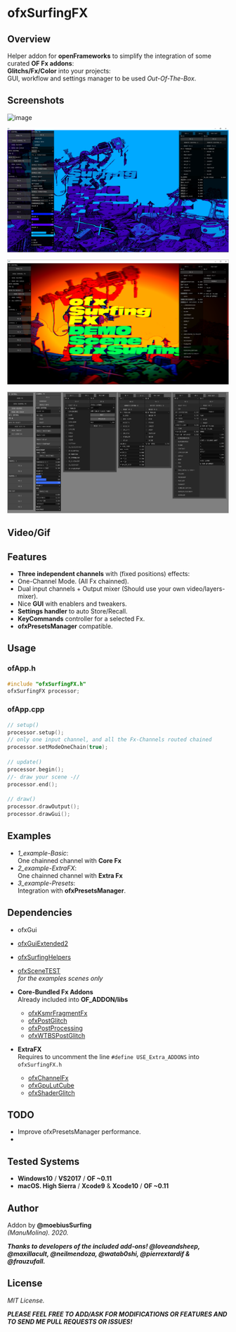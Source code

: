 # ofxSurfingFX 

## Overview
Helper addon for **openFrameworks** to simplify the integration of some curated **OF Fx addons**:  
**Glitchs/Fx/Color** into your projects:  
GUI, workflow and settings manager to be used *Out-Of-The-Box*.  

## Screenshots
![image](/readme_images/1_example-Basic.PNG?raw=true "image")  

![image](/readme_images/2_example-ExtraFX.PNG?raw=true "image")  

![image](/readme_images/2_example-ExtraFXb.PNG?raw=true "image")  

![image](/readme_images/ofxSurfingFX_FullGui.jpg?raw=true "image")  


## Video/Gif

## Features
* **Three independent channels** with (fixed positions) effects:
 * One-Channel Mode. (All Fx chainned).
 * Dual input channels + Output mixer (Should use your own video/layers-mixer).
* Nice **GUI** with enablers and tweakers.
* **Settings handler** to auto Store/Recall.
* **KeyCommands** controller for a selected Fx.
* **ofxPresetsManager** compatible.

## Usage

### ofApp.h
```c++
#include "ofxSurfingFX.h"
ofxSurfingFX processor;
```

### ofApp.cpp
```c++
// setup()
processor.setup();
// only one input channel, and all the Fx-Channels routed chained
processor.setModeOneChain(true);

// update()
processor.begin();
//- draw your scene -//
processor.end();

// draw()
processor.drawOutput();
processor.drawGui();
```

## Examples
- _1_example-Basic_:  
  One chainned channel with **Core Fx**  
- _2_example-ExtraFX_:  
  One chainned channel with **Extra Fx**  
- _3_example-Presets_:  
  Integration with **ofxPresetsManager**.

## Dependencies
* ofxGui
* [ofxGuiExtended2](https://github.com/moebiussurfing/ofxGuiExtended2)
* [ofxSurfingHelpers](https://github.com/moebiussurfing/ofxSurfingHelpers) 
* [ofxSceneTEST](https://github.com/moebiussurfing/ofxSceneTEST)  
  *for the examples scenes only*

* **Core-Bundled Fx Addons**  
Already included into **OF_ADDON/libs**  
  * [ofxKsmrFragmentFx](https://github.com/loveandsheep/ofxKsmrFragmentFx)
  * [ofxPostGlitch](https://github.com/maxillacult/ofxPostGlitch)
  * [ofxPostProcessing](https://github.com/neilmendoza/ofxPostProcessing)
  * [ofxWTBSPostGlitch](https://github.com/watab0shi/ofxWTBSPostGlitch)

* **ExtraFX**  
Requires to uncomment the line ```#define USE_Extra_ADDONS``` into ```ofxSurfingFX.h```  
  * [ofxChannelFx](https://github.com/moebiussurfing/ofxChannelFx)
  * [ofxGpuLutCube](https://github.com/moebiussurfing/ofxGpuLutCube)
  * [ofxShaderGlitch](https://github.com/pierrextardif/ofxShaderGlitch)

## TODO
- Improve ofxPresetsManager performance.  
-  

## Tested Systems
- **Windows10** / **VS2017** / **OF ~0.11**
- **macOS. High Sierra** / **Xcode9** & **Xcode10** / **OF ~0.11**

## Author
Addon by **@moebiusSurfing**  
*(ManuMolina). 2020.*

**_Thanks to developers of the included add-ons! @loveandsheep, @maxillacult, @neilmendoza, @watab0shi, @pierrextardif & @frauzufall._**

## License
*MIT License.*

**_PLEASE FEEL FREE TO ADD/ASK FOR MODIFICATIONS OR FEATURES AND TO SEND ME PULL REQUESTS OR ISSUES!_**
